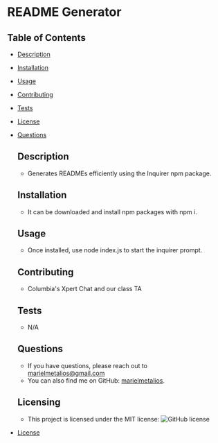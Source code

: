 
  # README Generator

  ## Table of Contents
- [Description](#description)
- [Installation](#installation)
- [Usage](#usage)
- [Contributing](#contributing)
- [Tests](#tests)
- [License](#license)
- [Questions](#questions)

  ## Description
  * Generates READMEs efficiently using the Inquirer npm package.

  ## Installation
  * It can be downloaded and install npm packages with npm i.

  ## Usage
  * Once installed, use node index.js to start the inquirer prompt.

  ## Contributing
  * Columbia's Xpert Chat and our class TA

  ## Tests
  * N/A

  ## Questions
  * If you have questions, please reach out to [marielmetalios@gmail.com](mailto:marielmetalios@gmail.com)
  * You can also find me on GitHub: [marielmetalios](https://github.com/marielmetalios).

  ## Licensing
  * This project is licensed under the MIT license:
  ![GitHub license](https://img.shields.io/badge/license-MIT-blue.svg)
  
* [License](#license)

  
